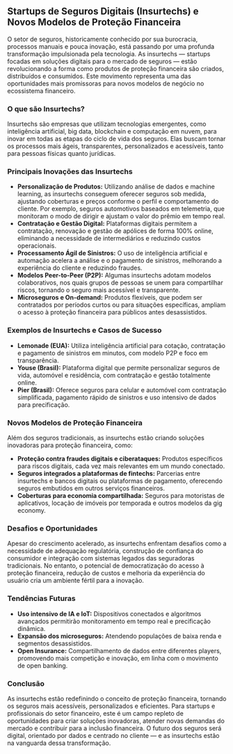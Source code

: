 ## Startups de Seguros Digitais (Insurtechs) e Novos Modelos de Proteção Financeira

O setor de seguros, historicamente conhecido por sua burocracia, processos manuais e pouca inovação, está passando por uma profunda transformação impulsionada pela tecnologia. As insurtechs — startups focadas em soluções digitais para o mercado de seguros — estão revolucionando a forma como produtos de proteção financeira são criados, distribuídos e consumidos. Este movimento representa uma das oportunidades mais promissoras para novos modelos de negócio no ecossistema financeiro.

### O que são Insurtechs?

Insurtechs são empresas que utilizam tecnologias emergentes, como inteligência artificial, big data, blockchain e computação em nuvem, para inovar em todas as etapas do ciclo de vida dos seguros. Elas buscam tornar os processos mais ágeis, transparentes, personalizados e acessíveis, tanto para pessoas físicas quanto jurídicas.

### Principais Inovações das Insurtechs

- **Personalização de Produtos:** Utilizando análise de dados e machine learning, as insurtechs conseguem oferecer seguros sob medida, ajustando coberturas e preços conforme o perfil e comportamento do cliente. Por exemplo, seguros automotivos baseados em telemetria, que monitoram o modo de dirigir e ajustam o valor do prêmio em tempo real.
- **Contratação e Gestão Digital:** Plataformas digitais permitem a contratação, renovação e gestão de apólices de forma 100% online, eliminando a necessidade de intermediários e reduzindo custos operacionais.
- **Processamento Ágil de Sinistros:** O uso de inteligência artificial e automação acelera a análise e o pagamento de sinistros, melhorando a experiência do cliente e reduzindo fraudes.
- **Modelos Peer-to-Peer (P2P):** Algumas insurtechs adotam modelos colaborativos, nos quais grupos de pessoas se unem para compartilhar riscos, tornando o seguro mais acessível e transparente.
- **Microseguros e On-demand:** Produtos flexíveis, que podem ser contratados por períodos curtos ou para situações específicas, ampliam o acesso à proteção financeira para públicos antes desassistidos.

### Exemplos de Insurtechs e Casos de Sucesso

- **Lemonade (EUA):** Utiliza inteligência artificial para cotação, contratação e pagamento de sinistros em minutos, com modelo P2P e foco em transparência.
- **Youse (Brasil):** Plataforma digital que permite personalizar seguros de vida, automóvel e residência, com contratação e gestão totalmente online.
- **Pier (Brasil):** Oferece seguros para celular e automóvel com contratação simplificada, pagamento rápido de sinistros e uso intensivo de dados para precificação.

### Novos Modelos de Proteção Financeira

Além dos seguros tradicionais, as insurtechs estão criando soluções inovadoras para proteção financeira, como:

- **Proteção contra fraudes digitais e ciberataques:** Produtos específicos para riscos digitais, cada vez mais relevantes em um mundo conectado.
- **Seguros integrados a plataformas de fintechs:** Parcerias entre insurtechs e bancos digitais ou plataformas de pagamento, oferecendo seguros embutidos em outros serviços financeiros.
- **Coberturas para economia compartilhada:** Seguros para motoristas de aplicativos, locação de imóveis por temporada e outros modelos da gig economy.

### Desafios e Oportunidades

Apesar do crescimento acelerado, as insurtechs enfrentam desafios como a necessidade de adequação regulatória, construção de confiança do consumidor e integração com sistemas legados das seguradoras tradicionais. No entanto, o potencial de democratização do acesso à proteção financeira, redução de custos e melhoria da experiência do usuário cria um ambiente fértil para a inovação.

### Tendências Futuras

- **Uso intensivo de IA e IoT:** Dispositivos conectados e algoritmos avançados permitirão monitoramento em tempo real e precificação dinâmica.
- **Expansão dos microseguros:** Atendendo populações de baixa renda e segmentos desassistidos.
- **Open Insurance:** Compartilhamento de dados entre diferentes players, promovendo mais competição e inovação, em linha com o movimento de open banking.

### Conclusão

As insurtechs estão redefinindo o conceito de proteção financeira, tornando os seguros mais acessíveis, personalizados e eficientes. Para startups e profissionais do setor financeiro, este é um campo repleto de oportunidades para criar soluções inovadoras, atender novas demandas do mercado e contribuir para a inclusão financeira. O futuro dos seguros será digital, orientado por dados e centrado no cliente — e as insurtechs estão na vanguarda dessa transformação.